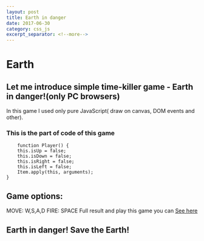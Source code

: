 ```yaml
---
layout: post
title: Earth in danger
date: 2017-06-30
category: css_js
excerpt_separator: <!--more-->
---
```

# Earth
## Let me introduce simple time-killer game - Earth in danger!(only PC browsers)
In this game I used only pure JavaScript( draw on canvas, DOM events and other).
### This is the part of code of this game
```
	function Player() {
	this.isUp = false;
	this.isDown = false;
	this.isRight = false;
	this.isLeft = false;
	Item.apply(this, arguments);
}
```
## Game options:
MOVE: W,S,A,D 
FIRE: SPACE
Full result and play this game you can [See here](/css_js/earth/index.html)
## Earth in danger! Save the Earth!